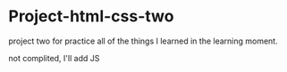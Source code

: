 # Project-html-css-two

project two for practice all of the things I learned in the learning moment.

not complited, I'll add JS
